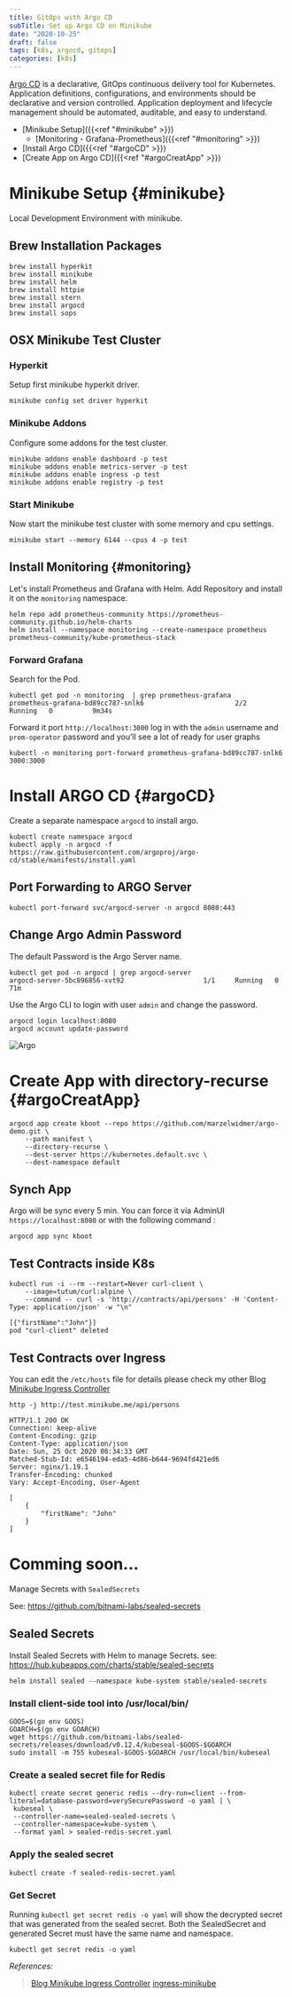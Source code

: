 ```yaml
---
title: GitOps with Argo CD
subTitle: Set up Argo CD on Minikube 
date: "2020-10-25"
draft: false
tags: [k8s, argocd, gitops]
categories: [k8s]
--- 
```

[Argo CD](https://argoproj.github.io/argo-cd/) is a declarative, GitOps continuous delivery tool for Kubernetes.
Application definitions, configurations, and environments should be declarative and version controlled. 
Application deployment and lifecycle management should be automated, auditable, and easy to understand.

* [Minikube Setup]({{<ref "#minikube" >}}) 
    * [Monitoring - Grafana-Prometheus]({{<ref "#monitoring" >}}) 
* [Install Argo CD]({{<ref "#argoCD" >}}) 
* [Create App on Argo CD]({{<ref "#argoCreatApp" >}})

# Minikube Setup {#minikube}   
Local Development Environment with minikube.

## Brew Installation Packages
```
brew install hyperkit
brew install minikube
brew install helm
brew install httpie
brew install stern
brew install argocd
brew install sops
```

## OSX Minikube Test Cluster
### Hyperkit
Setup first minikube hyperkit driver.
```
minikube config set driver hyperkit
```

### Minikube Addons
Configure some addons for the test cluster.
```
minikube addons enable dashboard -p test
minikube addons enable metrics-server -p test
minikube addons enable ingress -p test
minikube addons enable registry -p test
```
### Start Minikube 
Now start the minikube test cluster with some memory and cpu settings.
```
minikube start --memory 6144 --cpus 4 -p test
```

## Install Monitoring  {#monitoring} 
Let's install Prometheus and Grafana with Helm. Add Repository and install it on the `monitoring` namespace.
```
helm repo add prometheus-community https://prometheus-community.github.io/helm-charts
helm install --namespace monitoring --create-namespace prometheus prometheus-community/kube-prometheus-stack
```
### Forward Grafana
Search for the Pod.
```
kubectl get pod -n monitoring  | grep prometheus-grafana
prometheus-grafana-bd89cc787-snlk6                       2/2     Running   0          9m34s
``` 
Forward it port `http://localhost:3000` log in with the `admin` username and `prom-operator` password and you’ll see a lot of ready for user graphs

```
kubectl -n monitoring port-forward prometheus-grafana-bd89cc787-snlk6 3000:3000
```

# Install ARGO CD {#argoCD} 
Create a separate namespace `argocd` to install argo.
```
kubectl create namespace argocd
kubectl apply -n argocd -f https://raw.githubusercontent.com/argoproj/argo-cd/stable/manifests/install.yaml
```
## Port Forwarding to ARGO Server
```
kubectl port-forward svc/argocd-server -n argocd 8080:443
```

## Change Argo Admin Password
The default Password is the Argo Server name.
```
kubectl get pod -n argocd | grep argocd-server
argocd-server-5bc896856-xvt92                    1/1     Running   0          71m
```
Use the Argo CLI to login with user `admin` and change the password.
```
argocd login localhost:8080
argocd account update-password
```

![Argo](/static/gitops-argo/argo.png)


# Create App with directory-recurse {#argoCreatApp} 
```
argocd app create kboot --repo https://github.com/marzelwidmer/argo-demo.git \
    --path manifest \
    --directory-recurse \
    --dest-server https://kubernetes.default.svc \
    --dest-namespace default
```
## Synch App
Argo will be sync every 5 min. You can force it via AdminUI `https://localhost:8080` or  with the following command :
```
argocd app sync kboot
```



## Test Contracts inside K8s
```
kubectl run -i --rm --restart=Never curl-client \
    --image=tutum/curl:alpine \
    --command -- curl -s 'http://contracts/api/persons' -H 'Content-Type: application/json' -w "\n"

[{"firstName":"John"}]
pod "curl-client" deleted
```

## Test Contracts over Ingress
You can edit the `/etc/hosts` file for details please check my other Blog [Minikube Ingress Controller](https://blog.marcelwidmer.org/posts/2020-05-01-minikube-ingress-controller) 
```
http -j http://test.minikube.me/api/persons

HTTP/1.1 200 OK
Connection: keep-alive
Content-Encoding: gzip
Content-Type: application/json
Date: Sun, 25 Oct 2020 08:34:33 GMT
Matched-Stub-Id: e6546194-eda5-4d86-b644-9694fd421ed6
Server: nginx/1.19.1
Transfer-Encoding: chunked
Vary: Accept-Encoding, User-Agent

[
    {
        "firstName": "John"
    }
]
```



# Comming soon...
Manage Secrets with `SealedSecrets`

See:
https://github.com/bitnami-labs/sealed-secrets


## Sealed Secrets
Install Sealed Secrets with Helm to manage Secrets. 
see: https://hub.kubeapps.com/charts/stable/sealed-secrets
```
helm install sealed --namespace kube-system stable/sealed-secrets
```
### Install client-side tool into /usr/local/bin/
```
GOOS=$(go env GOOS)
GOARCH=$(go env GOARCH)
wget https://github.com/bitnami-labs/sealed-secrets/releases/download/v0.12.4/kubeseal-$GOOS-$GOARCH
sudo install -m 755 kubeseal-$GOOS-$GOARCH /usr/local/bin/kubeseal
```
### Create a sealed secret file for Redis
```
kubectl create secret generic redis --dry-run=client --from-literal=database-password=verySecurePassword -o yaml | \
 kubeseal \
 --controller-name=sealed-sealed-secrets \
 --controller-namespace=kube-system \
 --format yaml > sealed-redis-secret.yaml
```
### Apply the sealed secret
```
kubectl create -f sealed-redis-secret.yaml
```
### Get Secret
Running `kubectl get secret redis -o yaml` will show the decrypted secret that was generated from the sealed secret.
Both the SealedSecret and generated Secret must have the same name and namespace.
```
kubectl get secret redis -o yaml
```




_References:_
> [Blog Minikube Ingress Controller](https://blog.marcelwidmer.org/posts/2020-05-01-minikube-ingress-controller/)
> [ingress-minikube](https://kubernetes.io/docs/tasks/access-application-cluster/ingress-minikube/)
